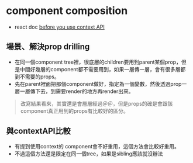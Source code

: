 # component composition

- react doc [before you use context API](https://reactjs.org/docs/context.html#before-you-use-context)

## 場景、解決prop drilling
- 在同一個component tree裡，很底層的children要用到parent某個prop，但是中間好幾層的component都不需要用到，如果一層傳一層，會有很多層都到不需要的props。
- 先在parent裡面把那個component做好，指定為一個變數，然後透過prop一層一層傳下去，到需要render的地方再render出來。
> 改寫結果看來，其實還是會層層經過＠＠，但是props的確是會跟該component真正用到的props有比較好的區分。

## 與contextAPI比較
- 有提到使用context的 component會不好重用，這個方法會比較好重用。
- 不過這個方法還是限定在同一個tree，如果是sibling應該就沒辦法
